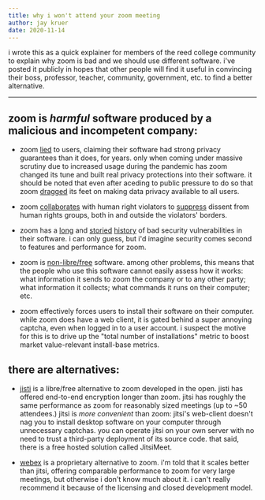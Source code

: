 ```yaml
---
title: why i won't attend your zoom meeting
author: jay kruer
date: 2020-11-14
---
```


i wrote this as a quick explainer for members of the reed college
community to explain why zoom is bad and we should use different
software. i've posted it publicly in hopes that other people will find
it useful in convincing their boss, professor, teacher, community,
government, etc. to find a better alternative.

----

## zoom is *harmful* software produced by a malicious and incompetent company:

* zoom
  [lied](https://arstechnica.com/tech-policy/2020/11/zoom-lied-to-users-about-end-to-end-encryption-for-years-ftc-says/)
  to users, claiming their software had strong privacy guarantees than
  it does, for years. only when coming under massive scrutiny due to
  increased usage during the pandemic has zoom changed its tune and
  built real privacy protections into their software. it should be
  noted that even after aceding to public pressure to do so that zoom
  [dragged](https://arstechnica.com/information-technology/2020/06/amid-pressure-zoom-will-end-to-end-encrypt-all-calls-free-or-paid/)
  its feet on making data privacy available to all users.

* zoom
  [collaborates](https://www.theguardian.com/technology/2020/jun/11/zoom-shuts-account-of-us-based-rights-group-after-tiananmen-anniversary-meeting)
  with human right violators to
  [suppress](https://theintercept.com/2020/11/14/zoom-censorship-leila-khaled-palestine)
  dissent from human rights groups, both in and outside the
  violators' borders.
  
* zoom has a
  [long](https://arstechnica.com/tech-policy/2020/04/zoom-brings-in-former-facebook-security-head-amid-lawsuits-investigations/)
  and [storied](https://objective-see.com/blog/blog_0x56.html)
  [history](https://www.schneier.com/blog/archives/2019/07/zoom_vulnerabil.html)
  of bad security vulnerabilities in their software. i can only guess,
  but i'd imagine security comes second to features and performance
  for zoom.
  
* zoom is [non-libre/free](gnu.org) software. among other problems,
  this means that the people who use this software cannot easily
  assess how it works: what information it sends to zoom the company
  or to any other party; what information it collects; what commands
  it runs on their computer; etc.
  
* zoom effectively forces users to install their software on their
  computer. while zoom does have a web client, it is gated behind a
  super annoying captcha, even when logged in to a user account. i
  suspect the motive for this is to drive up the "total number of
  installations" metric to boost market value-relevant install-base
  metrics.

## there are alternatives:

* [jisti](jitsimeet.org) is a libre/free alternative to zoom developed
  in the open. jisti has offered end-to-end encryption longer than
  zoom. jitsi has roughly the same performance as zoom for reasonably
  sized meetings (up to ~50 attendees.) jitsi is *more convenient*
  than zoom: jitsi's web-client doesn't nag you to install desktop
  software on your computer through unnecessary captchas. you can
  operate jitsi on your own server with no need to trust a third-party
  deployment of its source code. that said, there is a free hosted
  solution called JitsiMeet.

* [webex](https://www.webex.com/) is a proprietary alternative to
  zoom. i'm told that it scales better than jitsi, offering comparable
  performance to zoom for very large meetings, but otherwise i don't
  know much about it. i can't really recommend it because of the
  licensing and closed development model.

